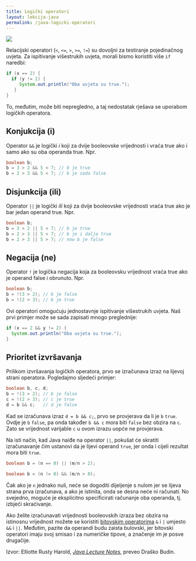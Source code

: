 ```yaml
---
title: Logički operatori
layout: lekcija-java
permalink: /java-logicki-operatori
---
```


![](http://www.javascripttutorial.net/wp-content/uploads/2016/11/JavaScript-Logical-Operator.png)

Relacijski operatori (`<`, `<=`, `>`, `>=`, `!=`) su dovoljni za testiranje pojedinačnog uvjeta. Za ispitivanje višestrukih uvjeta, morali bismo koristiti više `if` naredbi:

```java
if (x == 2) {
  if (y != 2) {
     System.out.println("Oba uvjeta su true.");
   }
}
```

To, međutim, može biti nepregledno, a taj nedostatak rješava se uporabom logičkih operatora.

## Konjukcija (i)

Operator `&&` je logički *i* koji za dvije booleovske vrijednosti i vraća true ako i samo ako su oba operanda true. Npr.

```java
boolean b;
b = 3 > 2 && 5 < 7; // b je true
b = 2 > 3 && 5 < 7; // b je sada false
```

## Disjunkcija (ili)

Operator `||` je logički *ili* koji za dvije booleovske vrijednosti vraća true ako je bar jedan operand true. Npr.

```java
boolean b;
b = 3 > 2 || 5 < 7; // b je true
b = 2 > 3 || 5 < 7; // b je i dalje true
b = 2 > 3 || 5 > 7; // now b je false
```

## Negacija (ne)

Operator `!` je logička negacija koja za booleovsku vrijednost vraća true ako je operand false i obrunuto. Npr.

```java
boolean b;
b = !(3 > 2); // b je false
b = !(2 > 3); // b je true
```

Ovi operatori omogućuju jednostavnje ispitivanje višestrukih uvjeta. Naš prvi primjer može se sada zapisati mnogo preglednije:

```java
if (x == 2 && y != 2) {
  System.out.println("Oba uvjeta su true.");
}
```

## Prioritet izvršavanja

Prilikom izvršavanja logičkih operatora, prvo se izračunava izraz na lijevoj strani operatora. Pogledajmo sljedeći primjer:

```java
boolean b, c, d;
b = !(3 > 2); // b je false
c = !(2 > 3); // c je true
d = b && c;   // d je false
```

Kad se izračunava izraz `d = b && c;`, prvo se provjerava da li je `b` `true`. Ovdje je `b` `false`, pa onda također `b && c` mora biti `false` bez obzira na `c`. Zato se vrijednost varijable `c` u ovom izrazu uopće ne provjerava.

Na isti način, kad Java naiđe na operator `||`, pokušat će skratiti izračunavanje čim ustanovi da je lijevi operand `true`, jer onda i cijeli rezultat mora biti `true`.

```java
boolean b = (n == 0) || (m/n > 2);

boolean b = (n != 0) && (m/n > 0);
```

Čak ako je `n` jednako nuli, neće se dogoditi dijeljenje s nulom jer se lijeva strana prva izračunava, a ako je istinita, onda se desna neće ni računati. No svejedno, moguće je eksplicitno specificirati računanje oba operanda, tj. izbjeći skraćivanje.

Ako želite izračunavati vrijednosti booleovskih izraza bez obzira na istinosnu vrijednost možete se koristiti [bitovskim operatorima](/bitovni-operatori) `&` i `|` umjesto `&&` i `||`. Međutim, pazite da operandi budu zaista bulovski, jer bitovski operatori imaju svoj smisao i za numeričke tipove, a značenje im je posve drugačije.


Izvor: Elliotte Rusty Harold, *[Java Lecture Notes](//www.cafeaulait.org/course/index.html)*, preveo Draško Budin.
